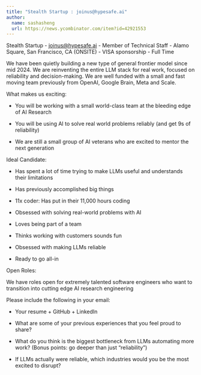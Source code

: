 ```yaml
---
title: "Stealth Startup : joinus@hypesafe.ai"
author:
  name: sashasheng
  url: https://news.ycombinator.com/item?id=42921553
---
```

Stealth Startup - joinus@hypesafe.ai - Member of Technical Staff - Alamo Square, San Francisco, CA (ONSITE) - VISA sponsorship - Full Time

We have been quietly building a new type of general frontier model since mid 2024. We are reinventing the entire LLM stack for real work, focused on reliability and decision-making. We are well funded with a small and fast moving team previously from OpenAI, Google Brain, Meta and Scale.

What makes us exciting:

- You will be working with a small world-class team at the bleeding edge of AI Research

- You will be using AI to solve real world problems reliably (and get 9s of reliability)

- We are still a small group of AI veterans who are excited to mentor the next generation

Ideal Candidate:

- Has spent a lot of time trying to make LLMs useful and understands their limitations

- Has previously accomplished big things

- 11x coder: Has put in their 11,000 hours coding

- Obsessed with solving real-world problems with AI

- Loves being part of a team

- Thinks working with customers sounds fun

- Obsessed with making LLMs reliable

- Ready to go all-in

Open Roles:

We have roles open for extremely talented software engineers who want to transition into cutting edge AI research engineering

Please include the following in your email:

- Your resume + GitHub + LinkedIn

- What are some of your previous experiences that you feel proud to share?

- What do you think is the biggest bottleneck from LLMs automating more work? (Bonus points: go deeper than just “reliability”)

- If LLMs actually were reliable, which industries would you be the most excited to disrupt?
<JobApplication />
